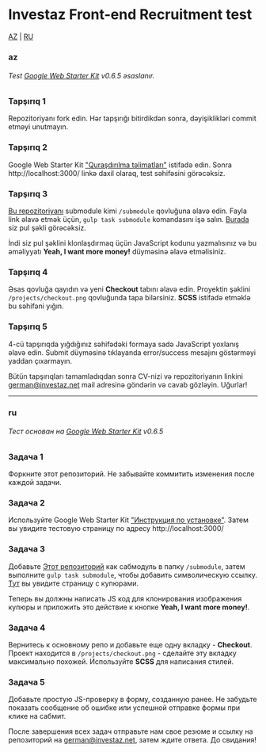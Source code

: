 # Investaz Front-end Recruitment test

[AZ](#az) | [RU](#ru)

### <a name="az">az</a>
###### Test [Google Web Starter Kit](https://github.com/google/web-starter-kit) v0.6.5 əsaslanır.

### Tapşırıq 1
Repozitoriyanı fork edin. Hər tapşırığı bitirdikdən sonra, dəyişiklikləri commit etməyi unutmayın. 

### Tapşırıq 2
Google Web Starter Kit ["Quraşdırılma təlimatları"](https://github.com/google/web-starter-kit/blob/master/docs/install.md) istifadə edin. Sonra http://localhost:3000/ linkə daxil olaraq, test səhifəsini görəcəksiz.

### Tapşırıq 3
[Bu repozitoriyanı](https://github.com/investaz/front-end-recruitment-test-submodule) submodule kimi `/submodule` qovluğuna əlavə edin. 
Fayla link əlavə etmək üçün,  `gulp task submodule` komandasını işə salın. 
[Burada](http://localhost:3000/submodule.html) siz pul şəkli görəcəksiz.

İndi siz pul şəklini klonlaşdırmaq üçün JavaScript kodunu yazmalısınız və bu əməliyyatı **Yeah, I want more money!** düyməsinə əlavə etməlisiniz.

### Tapşırıq 4
Əsas qovluğa qayıdın və yeni  **Checkout** tabını  əlavə edin. 
Proyektin şəklini `/projects/checkout.png` qovluğunda tapa bilərsiniz. **SCSS** istifadə etməklə bu səhifəni yığın.

### Tapşırıq 5
4-cü tapşırıqda yığdığınız səhifədəki formaya sadə JavaScript yoxlanış əlavə edin. 
Submit düyməsinə tıklayanda error/success mesajını göstərməyi yaddan çıxarmayın.

Bütün tapşırıqları tamamladıqdan sonra CV-nizi və repozitoriyanın linkini german@investaz.net mail adresinə göndərin və cavab gözləyin. Uğurlar!

----
### <a name="ru">ru</a>
###### Тест основан на  [Google Web Starter Kit](https://github.com/google/web-starter-kit) v0.6.5

### Задача 1
Форкните этот репозиторий. Не забывайте коммитить изменения после каждой задачи.

### Задача 2
Используйте Google Web Starter Kit ["Инструкция по установке"](https://github.com/google/web-starter-kit/blob/master/docs/install.md). Затем вы увидите тестовую страницу по адресу http://localhost:3000/

### Задача 3
Добавьте [Этот репозиторий](https://github.com/investaz/front-end-recruitment-test-submodule) как сабмодуль в папку `/submodule`, затем выполните `gulp task submodule`, чтобы добавить символическую ссылку. [Тут](http://localhost:3000/submodule.html) вы увидите страницу с купюрами.

Теперь вы должны написать JS код для клонирования изображения купюры и приложить это действие к кнопке **Yeah, I want more money!**.

### Задача 4
Вернитесь к основному репо и добавьте еще одну вкладку - **Checkout**. Проект находится в `/projects/checkout.png` - сделайте эту вкладку максимально похожей. Используйте **SCSS** для написания стилей.

### Задача 5
Добавьте простую JS-проверку в форму, созданную ранее. Не забудьте показать сообщение об ошибке или успешной отправке формы при клике на сабмит.

После завершения всех задач отправьте нам свое резюме и ссылку на репозиторий на german@investaz.net, затем ждите ответа. До свидания!
